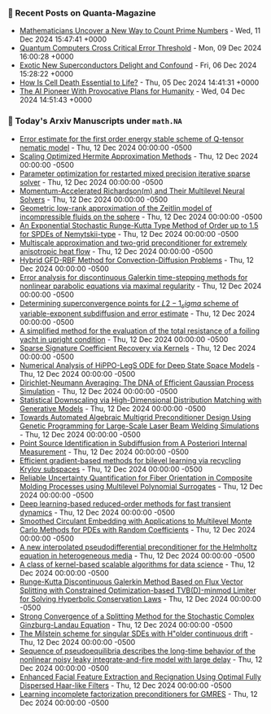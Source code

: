 ### 📝 Recent Posts on Quanta-Magazine
<!-- quanta starts -->
* <a href="https://www.quantamagazine.org/mathematicians-uncover-a-new-way-to-count-prime-numbers-20241211/">Mathematicians Uncover a New Way to Count Prime Numbers</a> - Wed, 11 Dec 2024 15:47:41 +0000
* <a href="https://www.quantamagazine.org/quantum-computers-cross-critical-error-threshold-20241209/">Quantum Computers Cross Critical Error Threshold</a> - Mon, 09 Dec 2024 16:00:28 +0000
* <a href="https://www.quantamagazine.org/exotic-new-superconductors-delight-and-confound-20241206/">Exotic New Superconductors Delight and Confound</a> - Fri, 06 Dec 2024 15:28:22 +0000
* <a href="https://www.quantamagazine.org/how-is-cell-death-essential-to-life-20241205/">How Is Cell Death Essential to Life?</a> - Thu, 05 Dec 2024 14:41:31 +0000
* <a href="https://www.quantamagazine.org/the-ai-pioneer-with-provocative-plans-for-humanity-20241204/">The AI Pioneer With Provocative Plans for Humanity</a> - Wed, 04 Dec 2024 14:51:43 +0000
<!-- quanta ends -->

### 📝 Today's Arxiv Manuscripts under ``math.NA``
<!-- arxiv-math-na starts -->
* <a href="https://arxiv.org/abs/2412.08027">Error estimate for the first order energy stable scheme of Q-tensor nematic model</a> - Thu, 12 Dec 2024 00:00:00 -0500
* <a href="https://arxiv.org/abs/2412.08044">Scaling Optimized Hermite Approximation Methods</a> - Thu, 12 Dec 2024 00:00:00 -0500
* <a href="https://arxiv.org/abs/2412.08059">Parameter optimization for restarted mixed precision iterative sparse solver</a> - Thu, 12 Dec 2024 00:00:00 -0500
* <a href="https://arxiv.org/abs/2412.08076">Momentum-Accelerated Richardson(m) and Their Multilevel Neural Solvers</a> - Thu, 12 Dec 2024 00:00:00 -0500
* <a href="https://arxiv.org/abs/2412.08182">Geometric low-rank approximation of the Zeitlin model of incompressible fluids on the sphere</a> - Thu, 12 Dec 2024 00:00:00 -0500
* <a href="https://arxiv.org/abs/2412.08299">An Exponential Stochastic Runge-Kutta Type Method of Order up to 1.5 for SPDEs of Nemytskii-type</a> - Thu, 12 Dec 2024 00:00:00 -0500
* <a href="https://arxiv.org/abs/2412.08355">Multiscale approximation and two-grid preconditioner for extremely anisotropic heat flow</a> - Thu, 12 Dec 2024 00:00:00 -0500
* <a href="https://arxiv.org/abs/2412.08365">Hybrid GFD-RBF Method for Convection-Diffusion Problems</a> - Thu, 12 Dec 2024 00:00:00 -0500
* <a href="https://arxiv.org/abs/2412.08375">Error analysis for discontinuous Galerkin time-stepping methods for nonlinear parabolic equations via maximal regularity</a> - Thu, 12 Dec 2024 00:00:00 -0500
* <a href="https://arxiv.org/abs/2412.08379">Determining superconvergence points for $L2-1_sigma$ scheme of variable-exponent subdiffusion and error estimate</a> - Thu, 12 Dec 2024 00:00:00 -0500
* <a href="https://arxiv.org/abs/2412.08438">A simplified method for the evaluation of the total resistance of a foiling yacht in upright condition</a> - Thu, 12 Dec 2024 00:00:00 -0500
* <a href="https://arxiv.org/abs/2412.08579">Sparse Signature Coefficient Recovery via Kernels</a> - Thu, 12 Dec 2024 00:00:00 -0500
* <a href="https://arxiv.org/abs/2412.08595">Numerical Analysis of HiPPO-LegS ODE for Deep State Space Models</a> - Thu, 12 Dec 2024 00:00:00 -0500
* <a href="https://arxiv.org/abs/2412.07929">Dirichlet-Neumann Averaging: The DNA of Efficient Gaussian Process Simulation</a> - Thu, 12 Dec 2024 00:00:00 -0500
* <a href="https://arxiv.org/abs/2412.08079">Statistical Downscaling via High-Dimensional Distribution Matching with Generative Models</a> - Thu, 12 Dec 2024 00:00:00 -0500
* <a href="https://arxiv.org/abs/2412.08186">Towards Automated Algebraic Multigrid Preconditioner Design Using Genetic Programming for Large-Scale Laser Beam Welding Simulations</a> - Thu, 12 Dec 2024 00:00:00 -0500
* <a href="https://arxiv.org/abs/2412.08220">Point Source Identification in Subdiffusion from A Posteriori Internal Measurement</a> - Thu, 12 Dec 2024 00:00:00 -0500
* <a href="https://arxiv.org/abs/2412.08264">Efficient gradient-based methods for bilevel learning via recycling Krylov subspaces</a> - Thu, 12 Dec 2024 00:00:00 -0500
* <a href="https://arxiv.org/abs/2412.08459">Reliable Uncertainty Quantification for Fiber Orientation in Composite Molding Processes using Multilevel Polynomial Surrogates</a> - Thu, 12 Dec 2024 00:00:00 -0500
* <a href="https://arxiv.org/abs/2212.07737">Deep learning-based reduced-order methods for fast transient dynamics</a> - Thu, 12 Dec 2024 00:00:00 -0500
* <a href="https://arxiv.org/abs/2306.13493">Smoothed Circulant Embedding with Applications to Multilevel Monte Carlo Methods for PDEs with Random Coefficients</a> - Thu, 12 Dec 2024 00:00:00 -0500
* <a href="https://arxiv.org/abs/2409.16172">A new interpolated pseudodifferential preconditioner for the Helmholtz equation in heterogeneous media</a> - Thu, 12 Dec 2024 00:00:00 -0500
* <a href="https://arxiv.org/abs/2410.14323">A class of kernel-based scalable algorithms for data science</a> - Thu, 12 Dec 2024 00:00:00 -0500
* <a href="https://arxiv.org/abs/2411.16367">Runge-Kutta Discontinuous Galerkin Method Based on Flux Vector Splitting with Constrained Optimization-based TVB(D)-minmod Limiter for Solving Hyperbolic Conservation Laws</a> - Thu, 12 Dec 2024 00:00:00 -0500
* <a href="https://arxiv.org/abs/2412.07206">Strong Convergence of a Splitting Method for the Stochastic Complex Ginzburg-Landau Equation</a> - Thu, 12 Dec 2024 00:00:00 -0500
* <a href="https://arxiv.org/abs/2305.16004">The Milstein scheme for singular SDEs with H"older continuous drift</a> - Thu, 12 Dec 2024 00:00:00 -0500
* <a href="https://arxiv.org/abs/2403.00971">Sequence of pseudoequilibria describes the long-time behavior of the nonlinear noisy leaky integrate-and-fire model with large delay</a> - Thu, 12 Dec 2024 00:00:00 -0500
* <a href="https://arxiv.org/abs/2404.10476">Enhanced Facial Feature Extraction and Recignation Using Optimal Fully Dispersed Haar-like Filters</a> - Thu, 12 Dec 2024 00:00:00 -0500
* <a href="https://arxiv.org/abs/2409.08262">Learning incomplete factorization preconditioners for GMRES</a> - Thu, 12 Dec 2024 00:00:00 -0500
<!-- arxiv-math-na ends -->
